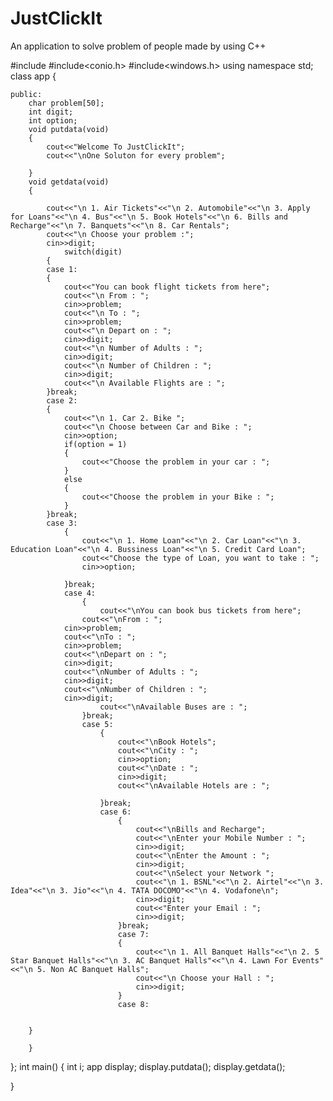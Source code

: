 # JustClickIt
An application to solve problem of people made by using C++

#include<iostream>
#include<conio.h>
#include<windows.h>
using namespace std;
class app
{
	
	public:
		char problem[50];
		int digit;
		int option;
		void putdata(void)
		{
			cout<<"Welcome To JustClickIt";
		    cout<<"\nOne Soluton for every problem";
			
		}
		void getdata(void)
		{
			
		    cout<<"\n 1. Air Tickets"<<"\n 2. Automobile"<<"\n 3. Apply for Loans"<<"\n 4. Bus"<<"\n 5. Book Hotels"<<"\n 6. Bills and Recharge"<<"\n 7. Banquets"<<"\n 8. Car Rentals";
			cout<<"\n Choose your problem :";
			cin>>digit;
				switch(digit)
			{
			case 1:
			{
				cout<<"You can book flight tickets from here";
				cout<<"\n From : ";
				cin>>problem;
				cout<<"\n To : ";
				cin>>problem;
				cout<<"\n Depart on : ";
				cin>>digit;
				cout<<"\n Number of Adults : ";
				cin>>digit;
				cout<<"\n Number of Children : ";
				cin>>digit;
				cout<<"\n Available Flights are : ";	
			}break;
			case 2:
			{
				cout<<"\n 1. Car 2. Bike ";
				cout<<"\n Choose between Car and Bike : ";
				cin>>option;
				if(option = 1)
				{
					cout<<"Choose the problem in your car : ";
				}
				else
				{
					cout<<"Choose the problem in your Bike : ";
				}
			}break;
			case 3:
				{
					cout<<"\n 1. Home Loan"<<"\n 2. Car Loan"<<"\n 3. Education Loan"<<"\n 4. Bussiness Loan"<<"\n 5. Credit Card Loan";
					cout<<"Choose the type of Loan, you want to take : ";
					cin>>option;
					
				}break;
				case 4:
					{
						cout<<"\nYou can book bus tickets from here";
					cout<<"\nFrom : ";
				cin>>problem;
				cout<<"\nTo : ";
				cin>>problem;
				cout<<"\nDepart on : ";
				cin>>digit;
				cout<<"\nNumber of Adults : ";
				cin>>digit;
				cout<<"\nNumber of Children : ";
				cin>>digit;
						cout<<"\nAvailable Buses are : ";
					}break;
					case 5:
						{
							cout<<"\nBook Hotels";
							cout<<"\nCity : ";
							cin>>option;
							cout<<"\nDate : ";
							cin>>digit;
							cout<<"\nAvailable Hotels are : ";
							
						}break;
						case 6:
							{
								cout<<"\nBills and Recharge";
								cout<<"\nEnter your Mobile Number : ";
								cin>>digit;
								cout<<"\nEnter the Amount : ";
								cin>>digit;
								cout<<"\nSelect your Network ";
								cout<<"\n 1. BSNL"<<"\n 2. Airtel"<<"\n 3. Idea"<<"\n 3. Jio"<<"\n 4. TATA DOCOMO"<<"\n 4. Vodafone\n";
							    cin>>digit;
							    cout<<"Enter your Email : ";
							    cin>>digit;
							}break;
							case 7:
							{
								cout<<"\n 1. All Banquet Halls"<<"\n 2. 5 Star Banquet Halls"<<"\n 3. AC Banquet Halls"<<"\n 4. Lawn For Events"<<"\n 5. Non AC Banquet Halls";
								cout<<"\n Choose your Hall : ";
								cin>>digit;
							}
							case 8:
								
					
		}
			
		}
};
int main()
{
	int i;
	app display;
	display.putdata();
	display.getdata();

}
